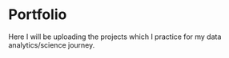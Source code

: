 # Portfolio
Here I will be uploading the projects which I practice for my data analytics/science journey.
